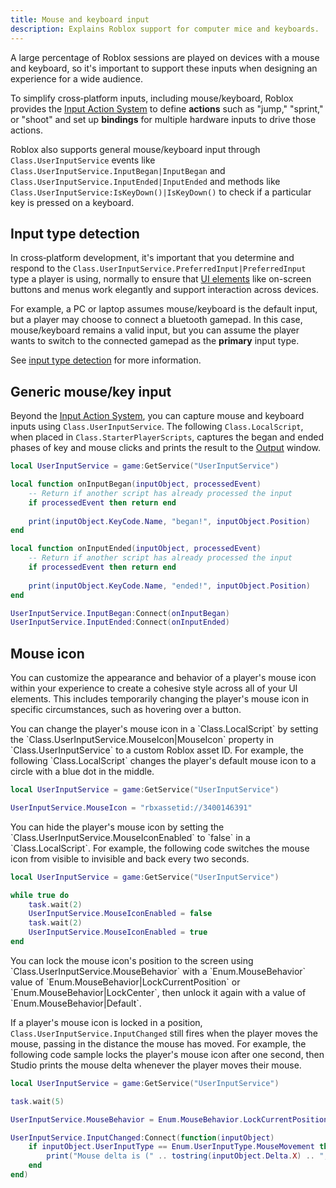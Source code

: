 ```yaml
---
title: Mouse and keyboard input
description: Explains Roblox support for computer mice and keyboards.
---
```


A large percentage of Roblox sessions are played on devices with a mouse and keyboard, so it's important to support these inputs when designing an experience for a wide audience.

To simplify cross‑platform inputs, including mouse/keyboard, Roblox provides the [Input Action System](../input/input-action-system.md) to define **actions** such as "jump," "sprint," or "shoot" and set up **bindings** for multiple hardware inputs to drive those actions.

Roblox also supports general mouse/keyboard input through `Class.UserInputService` events like `Class.UserInputService.InputBegan|InputBegan` and `Class.UserInputService.InputEnded|InputEnded` and methods like `Class.UserInputService:IsKeyDown()|IsKeyDown()` to check if a particular key is pressed on a keyboard.

## Input type detection

In cross‑platform development, it's important that you determine and respond to the `Class.UserInputService.PreferredInput|PreferredInput` type a player is using, normally to ensure that [UI&nbsp;elements](../ui/index.md#ui-objects) like on-screen buttons and menus work elegantly and support interaction across devices.

For example, a PC or laptop assumes mouse/keyboard is the default input, but a player may choose to connect a bluetooth gamepad. In this case, mouse/keyboard remains a valid input, but you can assume the player wants to switch to the connected gamepad as the **primary** input type.

See [input type detection](./index.md#input-type-detection) for more information.

## Generic mouse/key input

Beyond the [Input Action System](../input/input-action-system.md), you can capture mouse and keyboard inputs using `Class.UserInputService`. The following `Class.LocalScript`, when placed in `Class.StarterPlayerScripts`, captures the began and ended phases of key and mouse clicks and prints the result to the [Output](../studio/output.md) window.

```lua title="LocalScript - Output Key/Mouse Began and Ended"
local UserInputService = game:GetService("UserInputService")

local function onInputBegan(inputObject, processedEvent)
	-- Return if another script has already processed the input
	if processedEvent then return end
	
	print(inputObject.KeyCode.Name, "began!", inputObject.Position)
end

local function onInputEnded(inputObject, processedEvent)
	-- Return if another script has already processed the input
	if processedEvent then return end
	
	print(inputObject.KeyCode.Name, "ended!", inputObject.Position)
end

UserInputService.InputBegan:Connect(onInputBegan)
UserInputService.InputEnded:Connect(onInputEnded)
```

## Mouse icon

You can customize the appearance and behavior of a player's mouse icon within your experience to create a cohesive style across all of your UI elements. This includes temporarily changing the player's mouse icon in specific circumstances, such as hovering over a button.

<Tabs>
<TabItem label="Change Icon">
You can change the player's mouse icon in a `Class.LocalScript` by setting the `Class.UserInputService.MouseIcon|MouseIcon` property in `Class.UserInputService` to a custom Roblox asset ID. For example, the following `Class.LocalScript` changes the player's default mouse icon to a circle with a blue dot in the middle.

```lua highlight="3"
local UserInputService = game:GetService("UserInputService")

UserInputService.MouseIcon = "rbxassetid://3400146391"
```

</TabItem>
<TabItem label="Hide Icon">
You can hide the player's mouse icon by setting the `Class.UserInputService.MouseIconEnabled` to `false` in a `Class.LocalScript`. For example, the following code switches the mouse icon from visible to invisible and back every two seconds.

```lua highlight="5,7"
local UserInputService = game:GetService("UserInputService")

while true do
	task.wait(2)
	UserInputService.MouseIconEnabled = false
	task.wait(2)
	UserInputService.MouseIconEnabled = true
end
```

</TabItem>
<TabItem label="Lock Icon">
You can lock the mouse icon's position to the screen using `Class.UserInputService.MouseBehavior` with a `Enum.MouseBehavior` value of `Enum.MouseBehavior|LockCurrentPosition` or `Enum.MouseBehavior|LockCenter`, then unlock it again with a value of `Enum.MouseBehavior|Default`.

If a player's mouse icon is locked in a position, `Class.UserInputService.InputChanged` still fires when the player moves the mouse, passing in the distance the mouse has moved. For example, the following code sample locks the player's mouse icon after one second, then Studio prints the mouse delta whenever the player moves their mouse.

```lua highlight="5"
local UserInputService = game:GetService("UserInputService")

task.wait(5)

UserInputService.MouseBehavior = Enum.MouseBehavior.LockCurrentPosition

UserInputService.InputChanged:Connect(function(inputObject)
	if inputObject.UserInputType == Enum.UserInputType.MouseMovement then
		print("Mouse delta is (" .. tostring(inputObject.Delta.X) .. ", " ..  tostring(inputObject.Delta.Y) .. ")")
	end
end)
```

</TabItem>
</Tabs>
